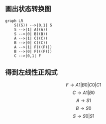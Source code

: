 ## 画出状态转换图
```mermaid
graph LR
    S((S)) -->|0,1| S
    S -->|1| A((A))
    S -->|0| B((B))
    A -->|1| C((C))
    B -->|0| C((C))
    A -->|1| F(((F)))
    B -->|0| F(((F)))
    C -->|0,1| F
```
## 得到左线性正规式
$$F \rightarrow A1|B0|C0|C1$$
$$C \rightarrow A1|B0$$
$$A \rightarrow S1$$
$$B \rightarrow S0$$
$$S \rightarrow S0|S1$$